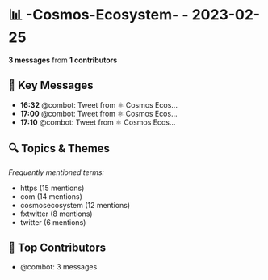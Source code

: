 # 📊 -Cosmos-Ecosystem- - 2023-02-25
**3 messages** from **1 contributors**

## 💬 Key Messages
- **16:32** @combot: [‌‌‌‌‎⁠](https://twitter.com/CosmosEcosystem/status/1629519628841160704)Tweet from ⚛️ Cosmos Ecos...
- **17:00** @combot: [‌‌‌‌‎⁠](https://twitter.com/CosmosEcosystem/status/1629526805467246593)Tweet from ⚛️ Cosmos Ecos...
- **17:10** @combot: [‌‌‌‌‎⁠](https://twitter.com/CosmosEcosystem/status/1629529235025952769)Tweet from ⚛️ Cosmos Ecos...

## 🔍 Topics & Themes
*Frequently mentioned terms:*
- https (15 mentions)
- com (14 mentions)
- cosmosecosystem (12 mentions)
- fxtwitter (8 mentions)
- twitter (6 mentions)

## 👥 Top Contributors
- @combot: 3 messages